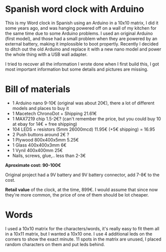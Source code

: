 Spanish word clock with Arduino
=

This is my Word clock in Spanish using an Arduino in a 10x10 matrix, I did it some years ago, and was hanging powered off on a wall of my kitchen for the same time due to some Arduino problems. I used an original Arduino (first model), and those had a small problem when they are powered by an external battery, making it implossible to boot propertly. Recently I decided to ditch out the old Arduino and replace it with a new nano model and power the whole thing with a USB wall adapter.


I tried to recover all the information I wrote done when I first build this, I got most important information but some details and pictures are missing.



Bill of materials
=
* 1 Arduino nano 9-10€ (original was about 20€), there a lot of different models and places to buy it
* 1 Macetech ChronoDot + Shipping 21.61€
* 1 MAX7219 chip 1.5-2€? (can't remember the price, but you could buy 10 at ebay for 14€ + free shipping)
* 104 LEDS + resistors (5mm 26000mcd) 11.95€ (+5€ shipping) = 16.95
* 2 Push buttons around 2€ ?
* 1 Plywood 800x400x5mm 5.25€
* 1 Glass 400x400x3mm 6€
* 1 Vynil 400x400mm 25€
* Nails, screws, glue,.. less than 2-3€

**Aproximate cost: 90-100€**

Original project had a 9V battery and 9V battery connector, add 7-8€ to the cost.


**Retail value** of the clock, at the time, 899€. I would assume that since now they're more common, the price of one of them should be lot cheaper.



Words
=
I used a 10x10 matrix for the characters/words, it's really easy to fit them all in a 10x11 matrix, but I wanted a 10x10 one. I use 4 additional leds on the corners to show the exact minute. 11 spots in the matrix are unused, I placed random characters on them and put leds behind.
